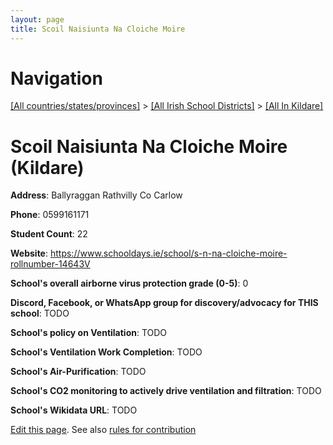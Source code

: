 ```yaml
---
layout: page
title: Scoil Naisiunta Na Cloiche Moire
---
```

# Navigation

[[All countries/states/provinces]](../../..) > [[All Irish School Districts]](../..) > [[All In Kildare]](..)

# Scoil Naisiunta Na Cloiche Moire (Kildare)

**Address**: Ballyraggan Rathvilly Co Carlow

**Phone**: 0599161171

**Student Count**: 22

**Website**: <https://www.schooldays.ie/school/s-n-na-cloiche-moire-rollnumber-14643V>

**School's overall airborne virus protection grade (0-5)**: 0

**Discord, Facebook, or WhatsApp group for discovery/advocacy for THIS school**: TODO

**School's policy on Ventilation**: TODO

**School's Ventilation Work Completion**: TODO

**School's Air-Purification**: TODO

**School's CO2 monitoring to actively drive ventilation and filtration**: TODO

**School's Wikidata URL**: TODO


[Edit this page](https://github.com/ventilate-schools/Ireland/edit/main/./Kildare/Scoil_Naisiunta_Na_Cloiche_Moire.md). See also [rules for contribution](../../../contribution-rules/)